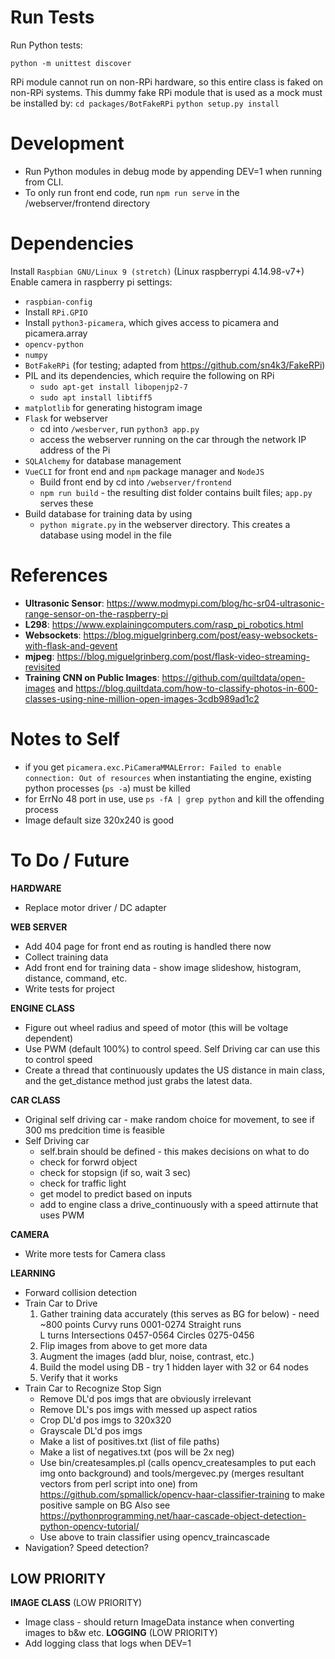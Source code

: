 # Run Tests
Run Python tests:
```
python -m unittest discover
```
RPi module cannot run on non-RPi hardware, so this entire class is faked on non-RPi systems. This dummy fake RPi module that is used as a mock must be installed by:
    `cd packages/BotFakeRPi`
    `python setup.py install`

# Development
- Run Python modules in debug mode by appending DEV=1 when running from CLI.
- To only run front end code, run `npm run serve` in the /webserver/frontend directory

# Dependencies
Install `Raspbian GNU/Linux 9 (stretch)` (Linux raspberrypi 4.14.98-v7+)
Enable camera in raspberry pi settings:
  - `raspbian-config`
  - Install `RPi.GPIO`
  - Install `python3-picamera`, which gives access to picamera and picamera.array
- `opencv-python`
- `numpy`
- `BotFakeRPi` (for testing; adapted from https://github.com/sn4k3/FakeRPi)
- PIL and its dependencies, which require the following on RPi
  - `sudo apt-get install libopenjp2-7`
  - `sudo apt install libtiff5`
- `matplotlib` for generating histogram image
- `Flask` for webserver
  - cd into `/wesberver`, run `python3 app.py`
  - access the webserver running on the car through the network IP address of the Pi
- `SQLAlchemy` for database management
- `VueCLI` for front end and `npm` package manager and `NodeJS`
  - Build front end by cd into `/webserver/frontend`
  - `npm run build` - the resulting dist folder contains built files; `app.py` serves these
- Build database for training data by using
  - `python migrate.py` in the webserver directory. This creates a database using model in the file


# References
- **Ultrasonic Sensor**: https://www.modmypi.com/blog/hc-sr04-ultrasonic-range-sensor-on-the-raspberry-pi
- **L298**: https://www.explainingcomputers.com/rasp_pi_robotics.html
- **Websockets**: https://blog.miguelgrinberg.com/post/easy-websockets-with-flask-and-gevent
- **mjpeg**: https://blog.miguelgrinberg.com/post/flask-video-streaming-revisited
- **Training CNN on Public Images**: https://github.com/quiltdata/open-images and https://blog.quiltdata.com/how-to-classify-photos-in-600-classes-using-nine-million-open-images-3cdb989ad1c2

# Notes to Self
- if you get `picamera.exc.PiCameraMMALError: Failed to enable connection: Out of resources` when instantiating the engine, existing python processes (`ps -a`) must be killed
- for ErrNo 48 port in use, use `ps -fA | grep python` and kill the offending process
- Image default size 320x240 is good


# To Do / Future
**HARDWARE**
- Replace motor driver / DC adapter

**WEB SERVER**
- Add 404 page for front end as routing is handled there now
- Collect training data
- Add front end for training data - show image slideshow, histogram, distance, command, etc.
- Write tests for project

**ENGINE CLASS**
- Figure out wheel radius and speed of motor (this will be voltage dependent)
- Use PWM (default 100%) to control speed. Self Driving car can use this to control speed
- Create a thread that continuously updates the US distance in main class, and the get_distance
  method just grabs the latest data.

**CAR CLASS**
- Original self driving car - make random choice for movement, to see if 300 ms predcition time 
  is feasible
- Self Driving car
    - self.brain should be defined - this makes decisions on what to do
    - check for forwrd object
    - check for stopsign (if so, wait 3 sec)
    - check for traffic light
    - get model to predict based on inputs 
    - add to engine class a drive_continuously with a speed attirnute that uses PWM

**CAMERA**
- Write more tests for Camera class

**LEARNING**
- Forward collision detection
- Train Car to Drive
  1. Gather training data accurately (this serves as BG for below) - need ~800 points
     Curvy runs             0001-0274
     Straight runs          
     L turns
     Intersections          0457-0564
     Circles                0275-0456
  2. Flip images from above to get more data
  3. Augment the images (add blur, noise, contrast, etc.)
  4. Build the model using DB - try 1 hidden layer with 32 or 64 nodes
  5. Verify that it works
- Train Car to Recognize Stop Sign
  - Remove DL'd pos imgs that are obviously irrelevant
  - Remove DL's pos imgs with messed up aspect ratios
  - Crop DL'd pos imgs to 320x320
  - Grayscale DL'd pos imgs
  - Make a list of positives.txt (list of file paths)
  - Make a list of negatives.txt (pos will be 2x neg)
  - Use bin/createsamples.pl (calls opencv_createsamples to put each img onto background) and
    tools/mergevec.py (merges resultant vectors from perl script into one) from
    https://github.com/spmallick/opencv-haar-classifier-training to make positive sample on BG
    Also see https://pythonprogramming.net/haar-cascade-object-detection-python-opencv-tutorial/
  - Use above to train classifier using opencv_traincascade
- Navigation? Speed detection?

**LOW PRIORITY**
--------------------
**IMAGE CLASS** (LOW PRIORITY)
- Image class - should return ImageData instance when converting images to b&w etc.
**LOGGING** (LOW PRIORITY)
- Add logging class that logs when DEV=1

